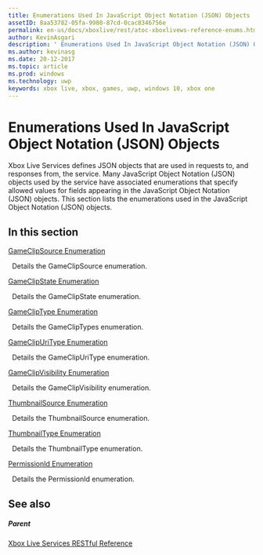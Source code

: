 ```yaml
---
title: Enumerations Used In JavaScript Object Notation (JSON) Objects
assetID: 8aa53782-05fa-9980-87cd-0cac8346756e
permalink: en-us/docs/xboxlive/rest/atoc-xboxlivews-reference-enums.html
author: KevinAsgari
description: ' Enumerations Used In JavaScript Object Notation (JSON) Objects'
ms.author: kevinasg
ms.date: 20-12-2017
ms.topic: article
ms.prod: windows
ms.technology: uwp
keywords: xbox live, xbox, games, uwp, windows 10, xbox one
---
```



# Enumerations Used In JavaScript Object Notation (JSON) Objects
 
Xbox Live Services defines JSON objects that are used in requests to, and responses from, the service. Many JavaScript Object Notation (JSON) objects used by the service have associated enumerations that specify allowed values for fields appearing in the JavaScript Object Notation (JSON) objects. This section lists the enumerations used in the JavaScript Object Notation (JSON) objects. 
 
<a id="ID4EJB"></a>

 
## In this section

[GameClipSource Enumeration](gvr-enum-gameclipsource.md)

&nbsp;&nbsp;Details the GameClipSource enumeration. 

[GameClipState Enumeration](gvr-enum-gameclipstate.md)

&nbsp;&nbsp;Details the GameClipState enumeration. 

[GameClipType Enumeration](gvr-enum-gamecliptypes.md)

&nbsp;&nbsp;Details the GameClipTypes enumeration. 

[GameClipUriType Enumeration](gvr-enum-gameclipuritype.md)

&nbsp;&nbsp;Details the GameClipUriType enumeration. 

[GameClipVisibility Enumeration](gvr-enum-gameclipvisibility.md)

&nbsp;&nbsp;Details the GameClipVisibility enumeration. 

[ThumbnailSource Enumeration](gvr-enum-thumbnailsource.md)

&nbsp;&nbsp;Details the ThumbnailSource enumeration. 

[ThumbnailType Enumeration](gvr-enum-thumbnailtype.md)

&nbsp;&nbsp;Details the ThumbnailType enumeration. 

[PermissionId Enumeration](privacy-enum-permissionid.md)

&nbsp;&nbsp;Details the PermissionId enumeration. 
 
<a id="ID4EGC"></a>

 
## See also
 
<a id="ID4EIC"></a>

 
##### Parent 

[Xbox Live Services RESTful Reference](../atoc-xboxlivews-reference.md)

   